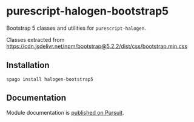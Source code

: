 # purescript-halogen-bootstrap5

Bootstrap 5 classes and utilities for `purescript-halogen`.

Classes extracted from https://cdn.jsdelivr.net/npm/bootstrap@5.2.2/dist/css/bootstrap.min.css

## Installation

```
spago install halogen-bootstrap5
```

## Documentation

Module documentation is [published on Pursuit](http://pursuit.purescript.org/packages/purescript-halogen-bootstrap5).
